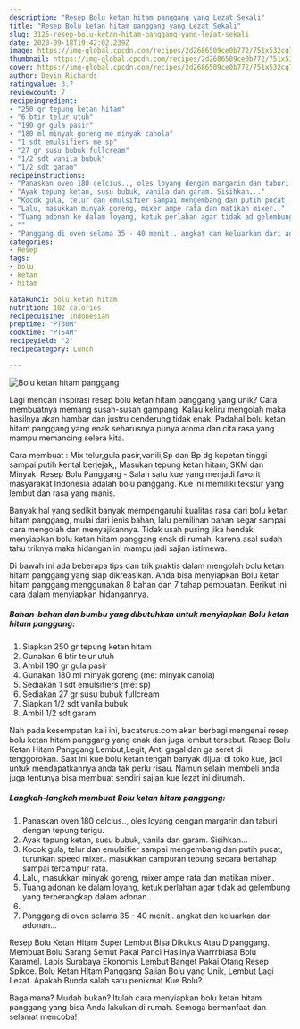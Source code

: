 ```yaml
---
description: "Resep Bolu ketan hitam panggang yang Lezat Sekali"
title: "Resep Bolu ketan hitam panggang yang Lezat Sekali"
slug: 3125-resep-bolu-ketan-hitam-panggang-yang-lezat-sekali
date: 2020-09-18T19:42:02.239Z
image: https://img-global.cpcdn.com/recipes/2d2686509ce0b772/751x532cq70/bolu-ketan-hitam-panggang-foto-resep-utama.jpg
thumbnail: https://img-global.cpcdn.com/recipes/2d2686509ce0b772/751x532cq70/bolu-ketan-hitam-panggang-foto-resep-utama.jpg
cover: https://img-global.cpcdn.com/recipes/2d2686509ce0b772/751x532cq70/bolu-ketan-hitam-panggang-foto-resep-utama.jpg
author: Devin Richards
ratingvalue: 3.7
reviewcount: 7
recipeingredient:
- "250 gr tepung ketan hitam"
- "6 btir telur utuh"
- "190 gr gula pasir"
- "180 ml minyak goreng me minyak canola"
- "1 sdt emulsifiers me sp"
- "27 gr susu bubuk fullcream"
- "1/2 sdt vanila bubuk"
- "1/2 sdt garam"
recipeinstructions:
- "Panaskan oven 180 celcius.., oles loyang dengan margarin dan taburi dengan tepung terigu."
- "Ayak tepung ketan, susu bubuk, vanila dan garam. Sisihkan..."
- "Kocok gula, telur dan emulsifier sampai mengembang dan putih pucat, turunkan speed mixer.. masukkan campuran tepung secara bertahap sampai tercampur rata."
- "Lalu, masukkan minyak goreng, mixer ampe rata dan matikan mixer.."
- "Tuang adonan ke dalam loyang, ketuk perlahan agar tidak ad gelembung yang terperangkap dalam adonan.."
- ""
- "Panggang di oven selama 35 - 40 menit.. angkat dan keluarkan dari adonan..."
categories:
- Resep
tags:
- bolu
- ketan
- hitam

katakunci: bolu ketan hitam 
nutrition: 102 calories
recipecuisine: Indonesian
preptime: "PT30M"
cooktime: "PT54M"
recipeyield: "2"
recipecategory: Lunch

---
```



![Bolu ketan hitam panggang](https://img-global.cpcdn.com/recipes/2d2686509ce0b772/751x532cq70/bolu-ketan-hitam-panggang-foto-resep-utama.jpg)

Lagi mencari inspirasi resep bolu ketan hitam panggang yang unik? Cara membuatnya memang susah-susah gampang. Kalau keliru mengolah maka hasilnya akan hambar dan justru cenderung tidak enak. Padahal bolu ketan hitam panggang yang enak seharusnya punya aroma dan cita rasa yang mampu memancing selera kita.

Cara membuat : Mix telur,gula pasir,vanili,Sp dan Bp dg kcpetan tinggi sampai putih kental berjejak,, Masukan tepung ketan hitam, SKM dan Minyak. Resep Bolu Panggang - Salah satu kue yang menjadi favorit masyarakat Indonesia adalah bolu panggang. Kue ini memiliki tekstur yang lembut dan rasa yang manis.

Banyak hal yang sedikit banyak mempengaruhi kualitas rasa dari bolu ketan hitam panggang, mulai dari jenis bahan, lalu pemilihan bahan segar sampai cara mengolah dan menyajikannya. Tidak usah pusing jika hendak menyiapkan bolu ketan hitam panggang enak di rumah, karena asal sudah tahu triknya maka hidangan ini mampu jadi sajian istimewa.


Di bawah ini ada beberapa tips dan trik praktis dalam mengolah bolu ketan hitam panggang yang siap dikreasikan. Anda bisa menyiapkan Bolu ketan hitam panggang menggunakan 8 bahan dan 7 tahap pembuatan. Berikut ini cara dalam menyiapkan hidangannya.

<!--inarticleads1-->

##### Bahan-bahan dan bumbu yang dibutuhkan untuk menyiapkan Bolu ketan hitam panggang:

1. Siapkan 250 gr tepung ketan hitam
1. Gunakan 6 btir telur utuh
1. Ambil 190 gr gula pasir
1. Gunakan 180 ml minyak goreng (me: minyak canola)
1. Sediakan 1 sdt emulsifiers (me: sp)
1. Sediakan 27 gr susu bubuk fullcream
1. Siapkan 1/2 sdt vanila bubuk
1. Ambil 1/2 sdt garam


Nah pada kesempatan kali ini, bacaterus.com akan berbagi mengenai resep bolu ketan hitam panggang yang enak dan juga lembut tersebut. Resep Bolu Ketan Hitam Panggang Lembut,Legit, Anti gagal dan ga seret di tenggorokan. Saat ini kue bolu ketan tengah banyak dijual di toko kue, jadi untuk mendapatkannya anda tak perlu risau. Namun selain membeli anda juga tentunya bisa membuat sendiri sajian kue lezat ini dirumah. 

<!--inarticleads2-->

##### Langkah-langkah membuat Bolu ketan hitam panggang:

1. Panaskan oven 180 celcius.., oles loyang dengan margarin dan taburi dengan tepung terigu.
1. Ayak tepung ketan, susu bubuk, vanila dan garam. Sisihkan...
1. Kocok gula, telur dan emulsifier sampai mengembang dan putih pucat, turunkan speed mixer.. masukkan campuran tepung secara bertahap sampai tercampur rata.
1. Lalu, masukkan minyak goreng, mixer ampe rata dan matikan mixer..
1. Tuang adonan ke dalam loyang, ketuk perlahan agar tidak ad gelembung yang terperangkap dalam adonan..
1. 
1. Panggang di oven selama 35 - 40 menit.. angkat dan keluarkan dari adonan...


Resep Bolu Ketan Hitam Super Lembut Bisa Dikukus Atau Dipanggang. Membuat Bolu Sarang Semut Pakai Panci Hasilnya Warrrbiasa Bolu Karamel. Lapis Surabaya Ekonomis Lembut Banget Pakai Otang Resep Spikoe. Bolu Ketan Hitam Panggang Sajian Bolu yang Unik, Lembut Lagi Lezat. Apakah Bunda salah satu penikmat Kue Bolu? 

Bagaimana? Mudah bukan? Itulah cara menyiapkan bolu ketan hitam panggang yang bisa Anda lakukan di rumah. Semoga bermanfaat dan selamat mencoba!

